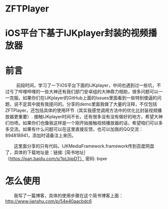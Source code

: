  # ZFTPlayer
iOS平台下基于IJKplayer封装的视频播放器
==================================
前言
===

   &#160; &#160; &#160; &#160;前段时间，学习了一下iOS平台下面的IJKplayer，中间也遇到过一些坑，不过亏了哔哩哔哩的一些大神还有我们部门安卓组的大神鼎力相助，很多问题可以一一克服。如果你们在IJKplayer的GitHub上面的Issues里面看到一些特别傻逼的问题，说不定其中就有我提问的。分享的demo里面我做了大量的注释，不仅包括ZFTPlayer，还包括具体的使用环节（其实我感觉调用方法中的优化比封装视频播放器更重要）. 接触IJKplayer时间不长，还有很多没有没有做好的地方，希望大神们勿喷。如果你们也像我这样是一个刚开始接触视频播放器的话，希望咱们可以多多交流。如果有什么问题可以在这里直接反馈，也可以加我的QQ交流：894818941，添加时请备注上来历。
   
  &#160; &#160; &#160; &#160;这里面分享的只有代码，IJKMediaFramework.framework传到百度网盘了，具体的下载地址是：链接: [简书地址]（https://pan.baidu.com/s/1pLbjpDT） 密码: bqxe
 
怎么使用
======

&#160; &#160; &#160; &#160;我写了一篇博客，具体的使用步骤在这个简书博客上面：http://www.jianshu.com/p/54e40aacbdc6


